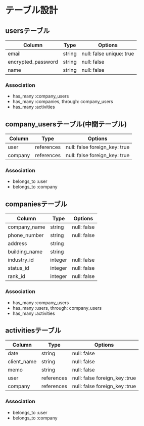 # テーブル設計

## usersテーブル

| Column             | Type    | Options                  |
| ------------------ | ------- | ------------------------ |
| email              | string  | null: false unique: true |
| encrypted_password | string  | null: false              |
| name               | string  | null: false              |

### Association
- has_many :company_users
- has_many :companies, through: company_users
- has_many :activities

## company_usersテーブル(中間テーブル)

| Column  | Type       | Options                       |
| ------- | ---------- | ----------------------------- |
| user    | references | null: false foreign_key: true |
| company | references | null: false foreign_key: true |

### Association
- belongs_to :user
- belongs_to :company

## companiesテーブル

| Column        | Type    | Options     |
| ------------- | ------- | ----------- |
| company_name  | string  | null: false |
| phone_number  | string  | null: false |
| address       | string  |             |
| building_name | string  |             |
| industry_id   | integer | null: false |
| status_id     | integer | null: false |
| rank_id       | integer | null: false |

### Association
- has_many :company_users
- has_many :users, through: company_users 
- has_many :activities
 
## activitiesテーブル

| Column      | Type       | Options                       |
| ----------- | ---------- | ----------------------------- |
| date        | string     | null: false                   |
| client_name | string     | null: false                   |
| memo        | string     | null: false                   |
| user        | references | null: false foreign_key :true |
| company     | references | null: false foreign_key :true |

### Association
- belongs_to :user
- belongs_to :company
